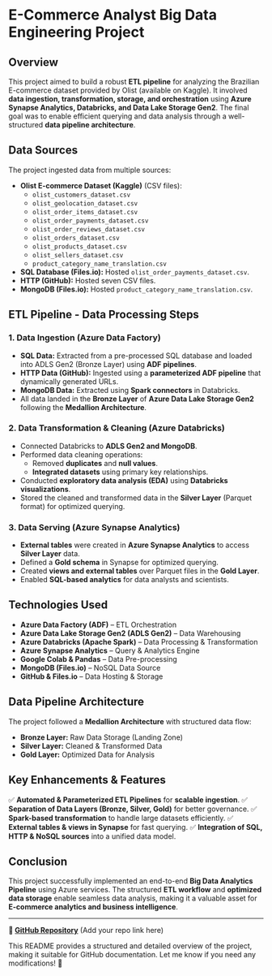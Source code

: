 # E-Commerce Analyst Big Data Engineering Project

## Overview
This project aimed to build a robust **ETL pipeline** for analyzing the Brazilian E-commerce dataset provided by Olist (available on Kaggle). It involved **data ingestion, transformation, storage, and orchestration** using **Azure Synapse Analytics, Databricks, and Data Lake Storage Gen2**. The final goal was to enable efficient querying and data analysis through a well-structured **data pipeline architecture**.

## Data Sources
The project ingested data from multiple sources:
- **Olist E-commerce Dataset (Kaggle)** (CSV files):
  - `olist_customers_dataset.csv`
  - `olist_geolocation_dataset.csv`
  - `olist_order_items_dataset.csv`
  - `olist_order_payments_dataset.csv`
  - `olist_order_reviews_dataset.csv`
  - `olist_orders_dataset.csv`
  - `olist_products_dataset.csv`
  - `olist_sellers_dataset.csv`
  - `product_category_name_translation.csv`
- **SQL Database (Files.io):** Hosted `olist_order_payments_dataset.csv`.
- **HTTP (GitHub):** Hosted seven CSV files.
- **MongoDB (Files.io):** Hosted `product_category_name_translation.csv`.

## ETL Pipeline - Data Processing Steps
### **1. Data Ingestion (Azure Data Factory)**
- **SQL Data:** Extracted from a pre-processed SQL database and loaded into ADLS Gen2 (Bronze Layer) using **ADF pipelines**.
- **HTTP Data (GitHub):** Ingested using a **parameterized ADF pipeline** that dynamically generated URLs.
- **MongoDB Data:** Extracted using **Spark connectors** in Databricks.
- All data landed in the **Bronze Layer** of **Azure Data Lake Storage Gen2** following the **Medallion Architecture**.

### **2. Data Transformation & Cleaning (Azure Databricks)**
- Connected Databricks to **ADLS Gen2 and MongoDB**.
- Performed data cleaning operations:
  - Removed **duplicates** and **null values**.
  - **Integrated datasets** using primary key relationships.
- Conducted **exploratory data analysis (EDA)** using **Databricks visualizations**.
- Stored the cleaned and transformed data in the **Silver Layer** (Parquet format) for optimized querying.

### **3. Data Serving (Azure Synapse Analytics)**
- **External tables** were created in **Azure Synapse Analytics** to access **Silver Layer** data.
- Defined a **Gold schema** in Synapse for optimized querying.
- Created **views and external tables** over Parquet files in the **Gold Layer**.
- Enabled **SQL-based analytics** for data analysts and scientists.

## **Technologies Used**
- **Azure Data Factory (ADF)** – ETL Orchestration
- **Azure Data Lake Storage Gen2 (ADLS Gen2)** – Data Warehousing
- **Azure Databricks (Apache Spark)** – Data Processing & Transformation
- **Azure Synapse Analytics** – Query & Analytics Engine
- **Google Colab & Pandas** – Data Pre-processing
- **MongoDB (Files.io)** – NoSQL Data Source
- **GitHub & Files.io** – Data Hosting & Storage

## **Data Pipeline Architecture**
The project followed a **Medallion Architecture** with structured data flow:
- **Bronze Layer:** Raw Data Storage (Landing Zone)
- **Silver Layer:** Cleaned & Transformed Data
- **Gold Layer:** Optimized Data for Analysis

## **Key Enhancements & Features**
✅ **Automated & Parameterized ETL Pipelines** for **scalable ingestion**.
✅ **Separation of Data Layers (Bronze, Silver, Gold)** for better governance.
✅ **Spark-based transformation** to handle large datasets efficiently.
✅ **External tables & views in Synapse** for fast querying.
✅ **Integration of SQL, HTTP & NoSQL sources** into a unified data model.

## **Conclusion**
This project successfully implemented an end-to-end **Big Data Analytics Pipeline** using Azure services. The structured **ETL workflow** and **optimized data storage** enable seamless data analysis, making it a valuable asset for **E-commerce analytics and business intelligence**.

---
**🔗 [GitHub Repository](#)** (Add your repo link here)

This README provides a structured and detailed overview of the project, making it suitable for GitHub documentation. Let me know if you need any modifications! 🚀

